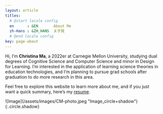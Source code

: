 ```yaml
---
layout: article
titles:
  # @start locale config
  en      : &EN       About Me
  zh-Hans : &ZH_HANS  关于我
  # @end locale config
key: page-about
---
```


<div class="grid">
<div class="cell cell--12 cell--md-auto">
  <div class="p-5">
    Hi, I’m <b>Christina Ma</b>, a 2022er at Carnegie Mellon University, studying dual degrees of Cognitive Science and Computer Science and minor in Design for Learning. I’m interested in the application of  learning science theories in education technologies, and I’m planning to pursue grad schools after graduation to do more research in this area. 
    <p>
    Feel free to explore this website to learn more about me, and if you just want a quick summary, here’s my <a href="/assets/Christina_Ma_Resume.pdf">resume</a>. 
    </p>
  </div>
</div>
<div class="cell cell--12 cell--md-4 " markdown="1">
  ![Image](/assets/images/CM-photo.jpeg "Image_circle+shadow"){:.circle.shadow}
</div>
</div>
